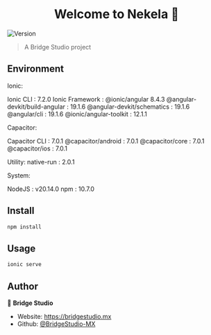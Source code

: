 <h1 align="center">Welcome to Nekela 👋</h1>
<p>
  <img alt="Version" src="https://img.shields.io/badge/version-0.0.1-blue.svg?cacheSeconds=2592000" />
</p>

> A Bridge Studio project

## Environment

Ionic:

   Ionic CLI                     : 7.2.0
   Ionic Framework               : @ionic/angular 8.4.3
   @angular-devkit/build-angular : 19.1.6
   @angular-devkit/schematics    : 19.1.6
   @angular/cli                  : 19.1.6
   @ionic/angular-toolkit        : 12.1.1

Capacitor:

   Capacitor CLI      : 7.0.1
   @capacitor/android : 7.0.1
   @capacitor/core    : 7.0.1
   @capacitor/ios     : 7.0.1

Utility:
   native-run  : 2.0.1

System:

   NodeJS : v20.14.0
   npm    : 10.7.0

## Install

```sh
npm install
```

## Usage

```sh
ionic serve
```

## Author

👤 **Bridge Studio**

* Website: https://bridgestudio.mx
* Github: [@BridgeStudio-MX](https://github.com/BridgeStudio-MX)
